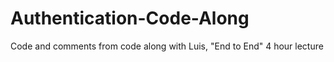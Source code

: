 # Authentication-Code-Along
Code and comments from code along with Luis, "End to End" 4 hour lecture
